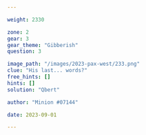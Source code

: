 ```yaml
---

weight: 2330

zone: 2
gear: 3
gear_theme: "Gibberish"
question: 3

image_path: "/images/2023-pax-west/233.png"
clue: "His last... words?"
free_hints: []
hints: []
solution: "Qbert"

author: "Minion #07144"

date: 2023-09-01

---
```


